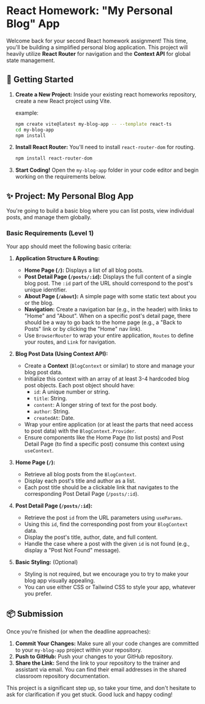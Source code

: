 # React Homework: "My Personal Blog" App

Welcome back for your second React homework assignment! This time, you'll be building a simplified personal blog application. This project will heavily utilize **React Router** for navigation and the **Context API** for global state management.

## 🚀 Getting Started

1.  **Create a New Project:** Inside your existing react homeworks repository, create a new React project using Vite.

    example:

    ```bash
    npm create vite@latest my-blog-app -- --template react-ts
    cd my-blog-app
    npm install
    ```

2.  **Install React Router:** You'll need to install `react-router-dom` for routing.
    ```bash
    npm install react-router-dom
    ```
3.  **Start Coding!** Open the `my-blog-app` folder in your code editor and begin working on the requirements below.

## ✨ Project: My Personal Blog App

You're going to build a basic blog where you can list posts, view individual posts, and manage them globally.

### Basic Requirements (Level 1)

Your app should meet the following basic criteria:

1.  **Application Structure & Routing:**

    - **Home Page (`/`):** Displays a list of all blog posts.
    - **Post Detail Page (`/posts/:id`):** Displays the full content of a single blog post. The `:id` part of the URL should correspond to the post's unique identifier.
    - **About Page (`/about`):** A simple page with some static text about you or the blog.
    - **Navigation:** Create a navigation bar (e.g., in the header) with links to "Home" and "About". When on a specific post's detail page, there should be a way to go back to the home page (e.g., a "Back to Posts" link or by clicking the "Home" nav link).
    - Use `BrowserRouter` to wrap your entire application, `Routes` to define your routes, and `Link` for navigation.

2.  **Blog Post Data (Using Context API):**

    - Create a **Context** (`BlogContext` or similar) to store and manage your blog post data.
    - Initialize this context with an array of at least 3-4 hardcoded blog post objects. Each post object should have:
      - `id`: A unique number or string.
      - `title`: String.
      - `content`: A longer string of text for the post body.
      - `author`: String.
      - `createdAt`: Date.
    - Wrap your entire application (or at least the parts that need access to post data) with the `BlogContext.Provider`.
    - Ensure components like the Home Page (to list posts) and Post Detail Page (to find a specific post) consume this context using `useContext`.

3.  **Home Page (`/`):**

    - Retrieve all blog posts from the `BlogContext`.
    - Display each post's title and author as a list.
    - Each post title should be a clickable link that navigates to the corresponding Post Detail Page (`/posts/:id`).

4.  **Post Detail Page (`/posts/:id`):**

    - Retrieve the post `id` from the URL parameters using `useParams`.
    - Using this `id`, find the corresponding post from your `BlogContext` data.
    - Display the post's title, author, date, and full content.
    - Handle the case where a post with the given `id` is not found (e.g., display a "Post Not Found" message).

5.  **Basic Styling:** (Optional)
    - Styling is not required, but we encourage you to try to make your blog app visually appealing.
    - You can use either CSS or Tailwind CSS to style your app, whatever you prefer.

## 📦 Submission

Once you're finished (or when the deadline approaches):

1.  **Commit Your Changes:** Make sure all your code changes are committed to your `my-blog-app` project within your repository.
2.  **Push to GitHub:** Push your changes to your GitHub repository.
3.  **Share the Link:** Send the link to your repository to the trainer and assistant via email. You can find their email addresses in the shared classroom repository documentation.

This project is a significant step up, so take your time, and don't hesitate to ask for clarification if you get stuck. Good luck and happy coding!

